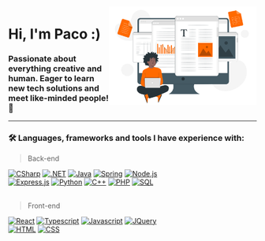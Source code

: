 <img align="right" src="https://raw.githubusercontent.com/gabrlcj/gabrlcj/2aa161dfb942e25ec84396721837dfccc98e08f2/Illustration.svg" alt="Illustration" title="Illustration Storyset" width=300/>
    
<h1 align="left">Hi, I'm Paco :)</h1>

<h3 align="left">Passionate about everything creative and human. Eager to learn new tech solutions and meet like-minded people! 🌵</h3>

---

<div>
    <h3>🛠 Languages, frameworks and tools I have experience with:</h3>
    <blockquote>Back-end</blockquote>
    <a href="https://"><img src="https://img.shields.io/static/v1?label=&message=C%23&color=9A86A4&style=for-the-badge&logo=csharp&logoColor=whitesmoke" alt="CSharp"></a>
    <a href="https://"><img src="https://img.shields.io/static/v1?label=&message=.NET&color=F1F0C0&style=for-the-badge&logo=dotnet&logoColor=grey" alt=".NET"></a>
    <a href="https://"><img src="https://img.shields.io/static/v1?label=&message=Java&color=815B5B&style=for-the-badge&logo=&logoColor=grey" alt="Java"></a>
    <a href="https://"><img src="https://img.shields.io/static/v1?label=&message=Spring&color=FFE1E1&style=for-the-badge&logo=spring&logoColor=grey" alt="Spring"></a>
    <a href="https://"><img src="https://img.shields.io/static/v1?label=&message=Node.js&color=B7E5DD&style=for-the-badge&logo=nodedotjs&logoColor=grey" alt="Node.js"></a>
    <br>
    <a href="https://"><img src="https://img.shields.io/static/v1?label=&message=Express.js&color=FF9797&style=for-the-badge&logo=express&logoColor=grey" alt="Express.js"></a>
    <a href="https://"><img src="https://img.shields.io/static/v1?label=&message=Python&color=90A17D&style=for-the-badge&logo=python&logoColor=whitesmoke" alt="Python"></a>
    <a href="https://"><img src="https://img.shields.io/static/v1?label=&message=C%2B%2B&color=576F72&style=for-the-badge&logo=cplusplus&logoColor=whitesmoke" alt="C++"></a>
    <a href="https://"><img src="https://img.shields.io/static/v1?label=&message=PHP&color=F1DDBF&style=for-the-badge&logo=php&logoColor=grey" alt="PHP"></a>
    <a href="https://"><img src="https://img.shields.io/static/v1?label=&message=SQL&color=9D5353&style=for-the-badge&logo=microsoftsqlserver&logoColor=whitesmoke" alt="SQL"></a>
    <br><br>
    <blockquote>Front-end</blockquote>
    <a href="https://"><img src="https://img.shields.io/static/v1?label=&message=REACT.JS&color=B1BCE6&style=for-the-badge&logo=react&logoColor=grey" alt="React"></a>
    <a href="https://"><img src="https://img.shields.io/static/v1?label=&message=Typescript&color=99A799&style=for-the-badge&logo=typescript&logoColor=whitesmoke" alt="Typescript"></a>
    <a href="https://"><img src="https://img.shields.io/static/v1?label=&message=Javascript&color=92A9BD&style=for-the-badge&logo=javascript&logoColor=whitesmoke" alt="Javascript"></a>
    <a href="https://"><img src="https://img.shields.io/static/v1?label=&message=JQuery&color=5F939A&style=for-the-badge&logo=jquery&logoColor=whitesmoke" alt="JQuery"></a>
    <br>
    <a href="https://"><img src="https://img.shields.io/static/v1?label=&message=HTML&color=E4CDA7&style=for-the-badge&logo=html5&logoColor=grey" alt="HTML"></a>
    <a href="https://"><img src="https://img.shields.io/static/v1?label=&message=CSS&color=F6AE99&style=for-the-badge&logo=css3&logoColor=grey" alt="CSS"></a>
</div>
